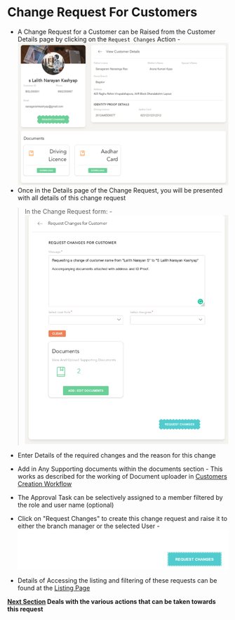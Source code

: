 # Change Request For Customers

- A Change Request for a Customer can be Raised from the Customer Details page by clicking on the `Request Changes` Action
-![N|Solid](media/create_customer.png)
- Once in the Details page of the Change Request, you will be presented with all details of this change request
  
> In the Change Request form:
  -![N|Solid](media/create_customer1.png)
  - Enter Details of the required changes and the reason for this change
  - Add in Any Supporting documents within the documents section - This works as described for the working of Document uploader in [Customers Creation Workflow](customers/create.md)
  - The Approval Task can be selectively assigned to a member filtered by the role and user name (optional)
  - Click on "Request Changes" to create this change request and raise it to either the branch manager or the selected User
  -![N|Solid](media/create3.png)

- Details of Accessing the listing and filtering of these requests can be found at the [Listing Page](changes/index.md)

**[Next Section](changes/details.md) Deals with the various actions that can be taken towards this request**
